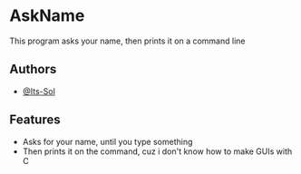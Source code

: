 # AskName

This program asks your name, then prints it on a command line

## Authors

- [@Its-Sol](https://github.com/Its-Sol)

## Features 

- Asks for your name, until you type something
- Then prints it on the command, cuz i don't know how to make GUIs with C

